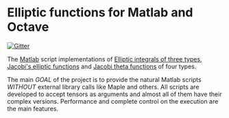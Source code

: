 
# Elliptic functions for Matlab and Octave 

[![Gitter](https://badges.gitter.im/Join%20Chat.svg)](https://gitter.im/moiseevigor/elliptic?utm_source=badge&utm_medium=badge&utm_campaign=pr-badge)

The [Matlab](http://www.mathworks.com/) script implementations of [Elliptic integrals of three types](http://code.google.com/p/elliptic/wiki/EllipticIntegrals), [Jacobi's elliptic functions](http://en.wikipedia.org/wiki/Jacobi%27s_elliptic_functions) and [Jacobi theta functions](http://en.wikipedia.org/wiki/Theta_function) of four types.

The main *GOAL* of the project is to provide the natural Matlab scripts *WITHOUT* external library calls like Maple and others. All scripts are developed to accept tensors as arguments and almost all of them have their complex versions. Performance and complete control on the execution are the main features.

<!--
## Contents of the package 
  * [http://code.google.com/p/elliptic/wiki/elliptic#Elliptic_Functions Elliptic Functions]
    * [http://code.google.com/p/elliptic/wiki/elliptic#ELLIPJ:_Jacobi's_elliptic_functions ELLIPJ: Jacobi's elliptic functions]
    * [http://code.google.com/p/elliptic/wiki/elliptic?#ELLIPJI:_Jacobi's_elliptic_functions_of_the_complex_argumen ELLIPJI: Jacobi's elliptic functions of the complex argument]
    * [http://code.google.com/p/elliptic/wiki/elliptic#JACOBITHETAETA:_Jacobi's_Theta_and_Eta_Functions JACOBITHETAETA: Jacobi's Theta and Eta Functions]
    * [http://code.google.com/p/elliptic/wiki/elliptic#THETA:_Theta_Functions_of_Four_Types THETA: Theta Functions of Four Types]
  * [http://code.google.com/p/elliptic/wiki/elliptic#Elliptic_Integrals Elliptic Integrals]
    * [http://code.google.com/p/elliptic/wiki/elliptic#ELLIPTIC12:_Incomplete_Elliptic_Integrals_of_the_First,_Second_K ELLIPTIC12: Incomplete Elliptic Integrals of the First, Second Kind and Jacobi's Zeta Function]
    * [http://code.google.com/p/elliptic/wiki/elliptic#ELLIPTIC12I:_Incomplete_Elliptic_Integrals_of_the_First,_Second ELLIPTIC12I: Incomplete Elliptic Integrals of the First, Second Kind and Jacobi's Zeta Function of the complex argument]
    * [http://code.google.com/p/elliptic/wiki/elliptic#ELLIPTIC3:_Incomplete_Elliptic_Integral_of_the_Third_Kind ELLIPTIC3: Incomplete Elliptic Integral of the Third Kind]
    * [http://code.google.com/p/elliptic/wiki/elliptic#ELLIPTIC123:_Complete_and_Incomplete_Elliptic_Integrals_of_the_F ELLIPTIC123: Complete and Incomplete Elliptic Integrals of the First, Second, and Third Kind]
    * <font color="red"></font> [http://code.google.com/p/elliptic/wiki/elliptic#INVERSELLIPTIC2:_INVERSE_Incomplete_Elliptic_Integrals_of_the_Se INVERSELLIPTIC2: INVERSE Incomplete Elliptic Integrals of the Second Kind]

  * [http://code.google.com/p/elliptic/wiki/elliptic#Weierstrass's_elliptic_functions_(in_development) Weierstrass's elliptic functions (in development)]
  * [http://code.google.com/p/elliptic/wiki/elliptic#Elliptic_Related_Functions Elliptic Related Functions]
    * [http://code.google.com/p/elliptic/wiki/elliptic#AGM:_Artihmetic_Geometric_Mean AGM: Artihmetic Geometric Mean]
    * [http://code.google.com/p/elliptic/wiki/elliptic#NOMEQ:_The_Value_of_Nome_q_=_q(m) NOMEQ: The Value of Nome q = q(m)]
    * [http://code.google.com/p/elliptic/wiki/elliptic#INVERSENOMEQ:_The_Value_of_Nome_m_=_m(q) INVERSENOMEQ: The Value of Nome m = m(q)]
  * [http://code.google.com/p/elliptic/wiki/elliptic#References References]

<wiki:comment>
= Contents of package =
<wiki:toc max_depth="3" />

== Elliptic Functions ==

=== ELLIPJ: Jacobi's elliptic functions ===

[http://code.google.com/p/elliptic/source/browse/trunk/ellipj.m ELLIPJ] evaluates the [http://en.wikipedia.org/wiki/Jacobi%27s_elliptic_functions Jacobi's elliptic functions] and [http://mathworld.wolfram.com/JacobiAmplitude.html Jacobi's amplitude].

`[Sn,Cn,Dn,Am] = ELLIPJ(U,M)` returns the values of the Jacobi elliptic functions `SN`, `CN`, `DN` and `AM` evaluated for corresponding elements of argument U and parameter M.  The arrays U and M must be of the same size (or either can be scalar).  As currently implemented, M is limited to `0 <= M <= 1`. 

*General definition:*
{{{
u = Integral(1/sqrt(1-m^2*sin(theta)^2), 0, phi);
Sn(u) = sin(phi);
Cn(u) = cos(phi);
Dn(u) = sqrt(1-m^2*sin(phi)^2);
}}}

_Depends on_  `AGM`, `ELLIPKE`.<br>
_Used by_ `THETA`.<br>
_See also_ `ELLIPKE`.


=== ELLIPJI: Jacobi's elliptic functions of the complex argument ===

[http://code.google.com/p/elliptic/source/browse/trunk/ellipji.m ELLIPJI] evaluates the Jacobi elliptic functions of complex phase `U`.

`[Sni,Cni,Dni] = ELLIPJ(U,M)` returns the values of the Jacobi elliptic functions `SNI`, `CNI` and `DNI` evaluated for corresponding  elements of argument `U` and parameter `M`. The arrays `U` and `M` must  be of the same size (or either can be scalar).  As currently implemented, `M` is real and limited to `0 <= M <= 1`. 


*Example:
{{{
[phi1,phi2] = meshgrid(-pi:3/20:pi, -pi:3/20:pi);
phi = phi1 + phi2*i;
[Sni,Cni,Dni] = ellipji(phi, 0.99);
}}}

_Depends on_ `AGM`, `ELLIPJ`, `ELLIPKE`<br>
_See also_ `ELLIPTIC12`, `ELLIPTIC12I`

=== JACOBITHETAETA: Jacobi's Theta and Eta Functions ===
[http://code.google.com/p/elliptic/source/browse/trunk/jacobiThetaEta.m JACOBITHETAETA] evaluates Jacobi's theta and eta functions.

`[Th, H] = JACOBITHETAETA(U,M)` returns the values of the Jacobi's theta and eta elliptic functions `TH` and `H` evaluated for corresponding elements of argument `U` and parameter `M`.  The arrays `U` and `M` must be the same size (or either can be scalar).  As currently implemented, `M` is real and limited to `0 <= M <= 1`. 

*Example:
{{{
[phi,alpha] = meshgrid(0:5:90, 0:2:90);                  
[Th, H] = jacobiThetaEta(pi/180*phi, sin(pi/180*alpha).^2);  
}}}

_Depends on_ `AGM`, `ELLIPJ`, `ELLIPKE`<br>
_See also_ `ELLIPTIC12`, `ELLIPTIC12I`, `THETA` 
 
=== THETA: Theta Functions of Four Types === 
[http://code.google.com/p/elliptic/source/browse/trunk/theta.m THETA] evaluates theta functions of four types.

`Th = THETA(TYPE,V,M)` returns values of theta functions
evaluated for corresponding values of argument `V` and parameter `M`. `TYPE` is a type of the theta function, there are four numbered types. The arrays `V` and `M` must be the same size (or either can be scalar). As currently implemented, `M` is limited to `0 <= M <= 1`. 

`Th = THETA(TYPE,V,M,TOL)` computes the theta and eta elliptic functions to the accuracy `TOL` instead of the default `TOL = EPS`.  

The parameter `M` is related to the nome `Q` as `Q = exp(-pi*K(1-M)/K(M))`. Some definitions of the Jacobi's elliptic functions use the modulus `k` instead of the parameter `m`.  They are related by `m = k^2`.

*Example:
{{{
[phi,alpha] = meshgrid(0:5:90, 0:2:90);                  
Th1 = theta(1, pi/180*phi, sin(pi/180*alpha).^2);  
Th2 = theta(2, pi/180*phi, sin(pi/180*alpha).^2);  
Th3 = theta(3, pi/180*phi, sin(pi/180*alpha).^2);  
Th4 = theta(4, pi/180*phi, sin(pi/180*alpha).^2);  
}}}

_Depends on_ `AGM`, `ELLIPJ`, `ELLIPKE`, `JACOBITHETAETA`<br>
_See also_ `ELLIPTIC12`, `ELLIPTIC12I`

== Elliptic Intergrals ==

=== ELLIPTIC12: Incomplete Elliptic Integrals of the First, Second Kind and Jacobi's Zeta Function ===
[http://code.google.com/p/elliptic/source/browse/trunk/elliptic12.m ELLIPTIC12] evaluates the value of the Incomplete Elliptic Integrals of the First, Second Kind and Jacobi's Zeta Function.

`[F,E,Z] = ELLIPTIC12(U,M,TOL)` uses the method of the Arithmetic-Geometric Mean and Descending Landen Transformation described in [http://code.google.com/p/elliptic/#References 1] Ch. 17.6, to determine the value of the Incomplete Elliptic Integrals of the First, Second Kind and Jacobi's Zeta Function (see [http://code.google.com/p/elliptic/#References 1], [http://code.google.com/p/elliptic/#References 2]).

*General definition:*
{{{
F(phi,m) = int(1/sqrt(1-m*sin(t)^2), t=0..phi);
E(phi,m) = int(sqrt(1-m*sin(t)^2), t=0..phi);
Z(phi,m) = E(u,m) - E(m)/K(m)*F(phi,m).
}}}


Tables generating code (see [http://code.google.com/p/elliptic/#References 1], pp. 613-621):
{{{
[phi,alpha] = meshgrid(0:5:90, 0:2:90);                  % modulus and phase in degrees
[F,E,Z] = elliptic12(pi/180*phi, sin(pi/180*alpha).^2);  % values of integrals
}}}

_Depends on_ `AGM`<br>
_See also_ `ELLIPKE`, `ELLIPJ`, `ELLIPTIC12I`, `ELLIPTIC3`, `THETA`.

=== ELLIPTIC12I: Incomplete Elliptic Integrals of the First, Second Kind and Jacobi's Zeta Function of the complex argument ===
[http://code.google.com/p/elliptic/source/browse/trunk/elliptic12i.m ELLIPTIC12i] evaluates the Incomplete Elliptic Integrals of the First, Second Kind and Jacobi's Zeta Function for the complex value of phase `U`. Parameter `M` must be in the range `0 <= M <= 1`. 

`[Fi,Ei,Zi] = ELLIPTIC12i(U,M,TOL)` where `U` is a complex phase in radians, `M` is the real parameter and `TOL` is the tolerance (optional). Default value for the tolerance is `eps = 2.220e-16`.

`ELLIPTIC12i` uses the function `ELLIPTIC12` to evaluate the values of corresponding integrals.

*Example:
{{{
[phi1,phi2] = meshgrid(-2*pi:3/20:2*pi, -2*pi:3/20:2*pi);
phi = phi1 + phi2*i;
[Fi,Ei,Zi] = elliptic12i(phi, 0.5);
}}}

_Depends on_ `ELLIPTIC12`, `AGM`<br>
_See also_ `ELLIPKE`, `ELLIPJ`, `ELLIPTIC3`, `THETA`.
 
=== ELLIPTIC3: Incomplete Elliptic Integral of the Third Kind ===
[http://code.google.com/p/elliptic/source/browse/trunk/elliptic3.m ELLIPTIC3] evaluates incomplete elliptic integral of the third kind `Pi = ELLIPTIC3(U,M,C)` where `U` is a phase in radians, `0 < M < 1` is the module and `0 < C < 1` is a parameter. 

`ELLIPTIC3` uses Gauss-Legendre 10 points quadrature template described in `[3]` to determine the value of the Incomplete Elliptic Integral of the Third Kind (see `[1, 2]`).

*General definition:
{{{
Pi(u,m,c) = int(1/((1 - c*sin(t)^2)*sqrt(1 - m*sin(t)^2)), t=0..u)
}}}

Tables generating code ([1], pp. 625-626):
{{{
[phi,alpha,c] = meshgrid(0:15:90, 0:15:90, 0:0.1:1);
Pi = elliptic3(pi/180*phi, sin(pi/180*alpha).^2, c);  % values of integrals
}}}

== Weierstrass's elliptic functions (in development)==
<font color="red">!IN DEVELOPMENT, help needed!</font>

== Elliptic Related Functions ==

=== AGM: Artihmetic Geometric Mean ===
[http://code.google.com/p/elliptic/source/browse/trunk/agm.m AGM] calculates the [http://en.wikipedia.org/wiki/Arithmetic-geometric_mean Artihmetic Geometric Mean] of `A` and `B` (see [http://code.google.com/p/elliptic/#References 1]). 

`[A,B,C,N] = AGM(A0,B0,C0,TOL)` carry out the process of the arithmetic geometric mean, starting with a given positive numbers triple `(A0, B0, C0)` and returns in 
`(A, B, C)` the generated sequence. `N` is a number of steps (returns in the value`uint32`).

The general scheme of the procedure:
{{{
A(i) = 1/2*( A(i-1)+B(i-1) );     A(0) = A0;
B(i) = sqrt( A(i-1)*B(i-1) );     B(0) = B0;
C(i) = 1/2*( A(i-1)+B(i-1) );     C(0) = C0;
}}}
Stop at the `N`-th step when `A(N) = B(N)`, i.e., when `C(N) = 0`. 

_Used by_  `ELLIPJ` and `ELLIPTIC12`.<br>_See also_ `ELLIPKE`, `ELLIPTIC3`, `THETA`.

=== NOMEQ: The Value of Nome `q = q(m)` ===
[http://code.google.com/p/elliptic/source/browse/trunk/nomeq.m NOMEQ] gives the value of Nome `q = q(m)`.

Nome `Q = nomeq(M,TOL)`, where `0<=M<=1` is the module and `TOL` is the tolerance (optional). Default value for the tolerance is `eps = 2.220e-16`.

_Used by_  `ELLIPJ`.<br>
_Depends on_ `ELLIPKE`<br>
_See also_ `ELLIPTIC12I`, `ELLIPTIC3`, `THETA`.

=== INVERSENOMEQ: The Value of Nome `m = m(q)` ===
[http://code.google.com/p/elliptic/source/browse/trunk/inversenomeq.m INVERSENOMEQ] gives the value of Nome `m = m(q)`.

`M = inversenomeq(q)`, where `Q` is the Nome of q-series.

*WARNING*. The function `INVERSENOMEQ` does not return correct values of `M` for `Q > 0.6`, because of computer precision limitation. The function `NomeQ(m)` has an essential singularity at `M = 1`, so it cannot be inverted at this point and actually it is very hard to find and inverse in the neigborhood also.

More preciesly:
{{{
nomeq(1) = 1
nomeq(1-eps) = 0.77548641878026
}}}

*Example:
{{{
nomeq(inversenomeq([0.001 0.3 0.4 0.5 0.6 0.7 0.8]))
}}}

_Used by_  `ELLIPJ`.<br>
_Depends on_ `ELLIPKE`<br>
_See also_ `ELLIPTIC12I`, `ELLIPTIC3`, `THETA`.

= References =
  # M. Abramowitz and I.A. Stegun, "[http://www.math.ucla.edu/~cbm/aands/ Handbook of Mathematical Functions]" Dover Publications", 1965, Ch. 17.1 - 17.6.
  # D. F. Lawden, "[http://www.amazon.com/Elliptic-Functions-Applications-Mathematical-Sciences/dp/0387969659 Elliptic Functions and Applications]" Springer-Verlag, vol. 80, 1989
  # S. Zhang, J. Jin, "[http://jin.ece.uiuc.edu/specfunc.html Computation of Special Functions]" (Wiley, 1996).
  # B. Carlson, "[http://nvl.nist.gov/pub/nistpubs/jres/107/5/j75car.pdf Three Improvements in Reduction and Computation of Elliptic Integrals]", J. Res. Natl. Inst. Stand. Technol. 107 (2002) 413-418.
  # N. H. Abel, "[http://mathdl.maa.org/mathDL/46/?pa=content&sa=viewDocument&nodeId=1557 Studies on Elliptic Functions]", english translation from french by Marcus Emmanuel Barnes. Original "Recherches sur les fonctions elliptiques", Journal fr die reine und angewandte Mathematik, Vol. 2, 1827. pp. 101-181.
  # B. C. Berndt, H. H. Chan, S.-S. Huang, "[http://www.math.uiuc.edu/~berndt/articles/ellipticintegral.pdf Incomplete Elliptic Integrals in Ramanujan's Lost Notebook]" in q-series from a Contemporary Perspective, M. E. H. Ismail and D. Stanton, eds., Amer. Math. Soc., 2000, pp. 79-126.
</wiki:comment>

<wiki:comment>

= External Links =
  * [http://en.wikipedia.org/wiki/Elliptic_integral Elliptic integrals] and [http://en.wikipedia.org/wiki/Jacobi's_elliptic_functions Jacobi's elliptic functions] from Wikipedia.
  * [http://www.alglib.net/ ALGLIB] - cross-platform numerical analysis and data processing library.
  * [http://www.youtube.com/user/kojocho2 Graphs by Kojocho2], Graph of complex functions and complex analysis.

=Some interesting applications=
 
=== Fingerprints In The Sky Explained By 'Beautiful Mathematics'.  [http://www.sciencedaily.com/releases/2004/11/041123112414.htm  ScienceDaily (Nov. 23, 2004)] ===

  _This is beautiful mathematics in the sky. Using elliptic integrals, we’ve been able to replace pages and pages of formulae with one very simple solution that predicts the pattern extremely well._ 

=== Mathematicians Solve 'Trillion Triangle' Problem.  [http://www.sciencedaily.com/releases/2009/09/090922095651.htm ScienceDaily (Sep. 22, 2009)] === 

  _According to Brian Conrey, Director of the American Institute of Mathematics, "Old problems like this may seem obscure, but they generate a lot of interesting and useful research as people develop new ways to attack them."_

=== Elliptic-Function Filter Properties. [http://cnx.org/content/m16925/latest/ Connexions] ===
  _...In order to develop analytical expressions for equal-ripple rational functions, an interesting class of transcendental functions, called the Jacobian elliptic functions, is outlined._
</wiki:comment>

-->
